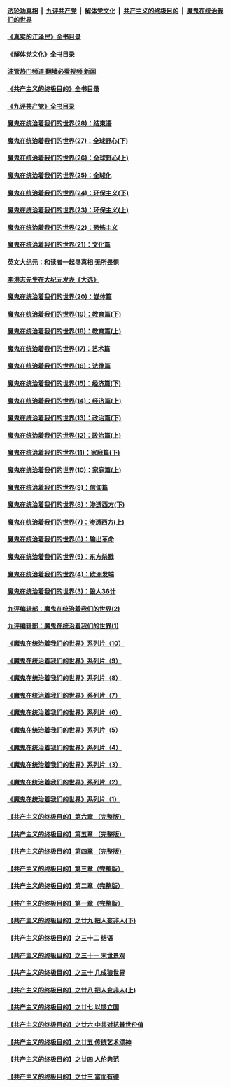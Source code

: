 ####  [法轮功真相](../../../../basic/blob/master/README.md?t=06060603) &nbsp;|&nbsp; [九评共产党](../../../../9ping.md/blob/master/README.md?t=06060603) &nbsp;|&nbsp; [解体党文化](../../../../jtdwh.md/blob/master/README.md?t=06060603)  &nbsp;|&nbsp; [共产主义的终极目的](../../../../gczydzjmd.md/blob/master/README.md?t=06060603) &nbsp;|&nbsp; [魔鬼在统治我们的世界](../../../../mgztzwmdsj.md/blob/master/README.md?t=06060603) 

#### [《真实的江泽民》全书目录](../pages/nsc422/n13721399.md?t=06060603) 

#### [《解体党文化》全书目录](../pages/nsc422/n13721157.md?t=06060603) 

#### [油管热门频道 翻墙必看视频 新闻](http://45.76.130.85:81/youtube.html?06060603)

#### [《共产主义的终极目的》全书目录](../pages/nsc422/n13721048.md?t=06060603) 

#### [《九评共产党》全书目录](../pages/nsc422/n13708085.md?t=06060603) 

#### [魔鬼在统治着我们的世界(28)：结束语](../pages/nsc422/n10936246.md?t=06060603) 

#### [魔鬼在统治着我们的世界(27)：全球野心(下)](../pages/nsc422/n10928319.md?t=06060603) 

#### [魔鬼在统治着我们的世界(26)：全球野心(上)](../pages/nsc422/n10900318.md?t=06060603) 

#### [魔鬼在统治着我们的世界(25)：全球化](../pages/nsc422/n10788205.md?t=06060603) 

#### [魔鬼在统治着我们的世界(24)：环保主义(下)](../pages/nsc422/n10695307.md?t=06060603) 

#### [魔鬼在统治着我们的世界(23)：环保主义(上)](../pages/nsc422/n10688613.md?t=06060603) 

#### [魔鬼在统治着我们的世界(22)：恐怖主义](../pages/nsc422/n10614727.md?t=06060603) 

#### [魔鬼在统治着我们的世界(21)：文化篇](../pages/nsc422/n10597706.md?t=06060603) 

#### [英文大纪元：和读者一起寻真相 无所畏惧](../pages/nsc422/n12542027.md?t=06060603) 

#### [李洪志先生在大纪元发表《大选》](../pages/nsc422/n12534746.md?t=06060603) 

#### [魔鬼在统治着我们的世界(20)：媒体篇](../pages/nsc422/n10586579.md?t=06060603) 

#### [魔鬼在统治着我们的世界(19)：教育篇(下)](../pages/nsc422/n10564808.md?t=06060603) 

#### [魔鬼在统治着我们的世界(18)：教育篇(上)](../pages/nsc422/n10526970.md?t=06060603) 

#### [魔鬼在统治着我们的世界(17)：艺术篇](../pages/nsc422/n10499093.md?t=06060603) 

#### [魔鬼在统治着我们的世界(16)：法律篇](../pages/nsc422/n10485969.md?t=06060603) 

#### [魔鬼在统治着我们的世界(15)：经济篇(下)](../pages/nsc422/n10469975.md?t=06060603) 

#### [魔鬼在统治着我们的世界(14)：经济篇(上)](../pages/nsc422/n10457370.md?t=06060603) 

#### [魔鬼在统治着我们的世界(13)：政治篇(下)](../pages/nsc422/n10448270.md?t=06060603) 

#### [魔鬼在统治着我们的世界(12)：政治篇(上)](../pages/nsc422/n10444576.md?t=06060603) 

#### [魔鬼在统治着我们的世界(11)：家庭篇(下)](../pages/nsc422/n10440961.md?t=06060603) 

#### [魔鬼在统治着我们的世界(10)：家庭篇(上)](../pages/nsc422/n10435448.md?t=06060603) 

#### [魔鬼在统治着我们的世界(9)：信仰篇](../pages/nsc422/n10432159.md?t=06060603) 

#### [魔鬼在统治着我们的世界(8)：渗透西方(下)](../pages/nsc422/n10429603.md?t=06060603) 

#### [魔鬼在统治着我们的世界(7)：渗透西方(上)](../pages/nsc422/n10426013.md?t=06060603) 

#### [魔鬼在统治着我们的世界(6)：输出革命](../pages/nsc422/n10421536.md?t=06060603) 

#### [魔鬼在统治着我们的世界(5)：东方杀戮](../pages/nsc422/n10417707.md?t=06060603) 

#### [魔鬼在统治着我们的世界(4)：欧洲发端](../pages/nsc422/n10414890.md?t=06060603) 

#### [魔鬼在统治着我们的世界(3)：毁人36计](../pages/nsc422/n10411583.md?t=06060603) 

#### [九评编辑部：魔鬼在统治着我们的世界(2)](../pages/nsc422/n10410036.md?t=06060603) 

#### [九评编辑部：魔鬼在统治着我们的世界(1)](../pages/nsc422/n10406825.md?t=06060603) 

#### [《魔鬼在统治着我们的世界》系列片（10）](../pages/nsc422/n12292670.md?t=06060603) 

#### [《魔鬼在统治着我们的世界》系列片（9）](../pages/nsc422/n12290859.md?t=06060603) 

#### [《魔鬼在统治着我们的世界》系列片（8）](../pages/nsc422/n12287445.md?t=06060603) 

#### [《魔鬼在统治着我们的世界》系列片（7）](../pages/nsc422/n12283425.md?t=06060603) 

#### [《魔鬼在统治着我们的世界》系列片（6）](../pages/nsc422/n12282314.md?t=06060603) 

#### [《魔鬼在统治着我们的世界》系列片（5）](../pages/nsc422/n12281419.md?t=06060603) 

#### [《魔鬼在统治着我们的世界》系列片（4）](../pages/nsc422/n12274024.md?t=06060603) 

#### [《魔鬼在统治着我们的世界》系列片（3）](../pages/nsc422/n12271322.md?t=06060603) 

#### [《魔鬼在统治着我们的世界》系列片（2）](../pages/nsc422/n12269049.md?t=06060603) 

#### [《魔鬼在统治着我们的世界》系列片（1）](../pages/nsc422/n12267575.md?t=06060603) 

#### [【共产主义的终极目的】第六章 （完整版）](../pages/nsc422/n11428913.md?t=06060603) 

#### [【共产主义的终极目的】第五章 （完整版）](../pages/nsc422/n11428912.md?t=06060603) 

#### [【共产主义的终极目的】第四章 （完整版）](../pages/nsc422/n11428907.md?t=06060603) 

#### [【共产主义的终极目的】第三章（完整版）](../pages/nsc422/n11428848.md?t=06060603) 

#### [【共产主义的终极目的】第二章（完整版）](../pages/nsc422/n11428831.md?t=06060603) 

#### [【共产主义的终极目的】第一章（完整版）](../pages/nsc422/n11417651.md?t=06060603) 

#### [【共产主义的终极目的】之廿九 把人变非人(下)](../pages/nsc422/n11344140.md?t=06060603) 

#### [【共产主义的终极目的】之三十二 结语](../pages/nsc422/n11360535.md?t=06060603) 

#### [【共产主义的终极目的】之三十一 末世景观](../pages/nsc422/n11351129.md?t=06060603) 

#### [【共产主义的终极目的】之三十 几成狼世界](../pages/nsc422/n11348280.md?t=06060603) 

#### [【共产主义的终极目的】之廿八 把人变非人(上)](../pages/nsc422/n11340492.md?t=06060603) 

#### [【共产主义的终极目的】之廿七 以恨立国](../pages/nsc422/n11336944.md?t=06060603) 

#### [【共产主义的终极目的】之廿六 中共对抗普世价值](../pages/nsc422/n11324785.md?t=06060603) 

#### [【共产主义的终极目的】之廿五 传统艺术颂神](../pages/nsc422/n11296396.md?t=06060603) 

#### [【共产主义的终极目的】之廿四 人伦典范](../pages/nsc422/n11296397.md?t=06060603) 

#### [【共产主义的终极目的】之廿三 富而有德](../pages/nsc422/n11283598.md?t=06060603) 

<img src='http://gfw-breaker.win/goodnews/indexes/nsc422.md' width='0px' height='0px'/>
